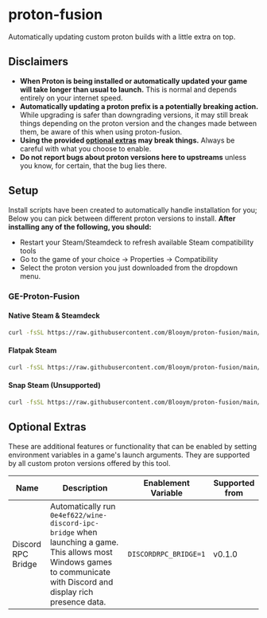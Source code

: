 # proton-fusion

Automatically updating custom proton builds with a little extra on top.

## Disclaimers

- **When Proton is being installed or automatically updated your game will take longer than usual to launch.** This is normal and depends entirely on your internet speed.
- **Automatically updating a proton prefix is a potentially breaking action.** While upgrading is safer than downgrading versions, it may still break things depending on the proton version and the changes made between them, be aware of this when using proton-fusion.
- **Using the provided [optional extras](#optional-extras) may break things.** Always be careful with what you choose to enable.
- **Do not report bugs about proton versions here to upstreams** unless you know, for certain, that the bug lies there.

## Setup

Install scripts have been created to automatically handle installation for you; Below you can pick between different proton versions to install. **After installing any of the following, you should:**
- Restart your Steam/Steamdeck to refresh available Steam compatibility tools
- Go to the game of your choice -> Properties -> Compatibility
- Select the proton version you just downloaded from the dropdown menu.

### GE-Proton-Fusion

#### Native Steam & Steamdeck

```sh
curl -fsSL https://raw.githubusercontent.com/Blooym/proton-fusion/main/install-ge-proton.sh | sh -s ~/.steam/root/compatibilitytools.d/GE-Proton-Fusion
```

#### Flatpak Steam

```sh
curl -fsSL https://raw.githubusercontent.com/Blooym/proton-fusion/main/install-ge-proton.sh | sh -s ~/.var/app/com.valvesoftware.Steam/.steam/root/compatibilitytools.d/GE-Proton-Latest
```

#### Snap Steam (Unsupported)

```sh
curl -fsSL https://raw.githubusercontent.com/Blooym/proton-fusion/main/install-ge-proton.sh | sh -s ~/snap/steam/common/.steam/root/compatibilitytools.d/GE-Proton-Latest
```

## Optional Extras

These are additional features or functionality that can be enabled by setting environment variables in a game's launch arguments. They are supported by all custom proton versions offered by this tool.

| Name               | Description                                                                                                                                                            | Enablement Variable   | Supported from |
| ------------------ | ---------------------------------------------------------------------------------------------------------------------------------------------------------------------- | --------------------- | -------------- |
| Discord RPC Bridge | Automatically run `0e4ef622/wine-discord-ipc-bridge` when launching a game. This allows most Windows games to communicate with Discord and display rich presence data. | `DISCORDRPC_BRIDGE=1` | v0.1.0         |
